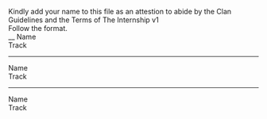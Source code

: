 Kindly add your name to this file as an attestion to abide by the Clan Guidelines and the Terms of The Internship v1
<br/> Follow the format.<br/> 
__
Name <br/>
Track
___
Name <br/>
Track
___
Name <br/>
Track
